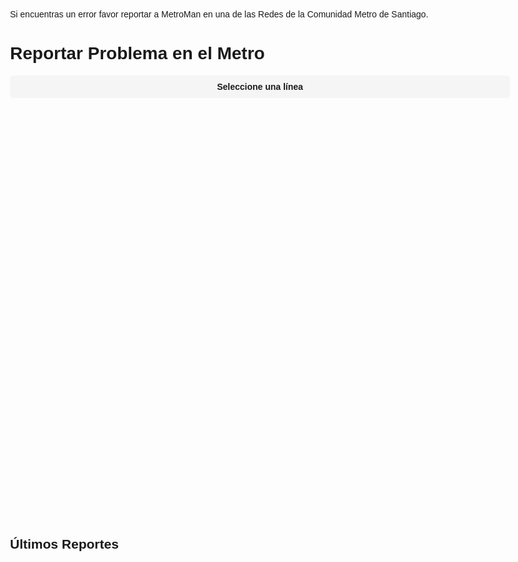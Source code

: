 Si encuentras un error favor reportar a MetroMan en una de las Redes de la Comunidad Metro de Santiago. 

<html lang="es">
<head>
  <meta charset="UTF-8">
  <meta name="viewport" content="width=device-width, initial-scale=1.0">
  <title>Reportar Problemas - MetroMan</title>
  <style>
    body { font-family: 'Arial', sans-serif; max-width: 800px; margin: 0 auto; padding: 20px; }
    .form-group { margin-bottom: 15px; }
    label { display: block; margin-bottom: 5px; font-weight: bold; }
    select, input, button { width: 100%; padding: 10px; border: 1px solid #ddd; }
    button { background: #0066cc; color: white; border: none; cursor: pointer; }
    .report { border: 1px solid #eee; padding: 10px; margin-bottom: 10px; }
    .status { float: right; padding: 3px 8px; border-radius: 3px; }
    .pendiente { background: #ffeb3b; }
    .en_proceso { background: #2196f3; color: white; }
    .resuelto { background: #4caf50; color: white; }
    
    /* Line buttons styles */
    .line-buttons {
      display: grid;
      grid-template-columns: repeat(4, 1fr);
      gap: 10px;
      margin: 20px 0;
    }
    .line-btn {
      padding: 15px 5px;
      text-align: center;
      border-radius: 5px;
      cursor: pointer;
      font-weight: bold;
      position: relative;
      border: 2px solid transparent;
      background-size: cover;
      background-position: center;
      background-repeat: no-repeat;
      min-height: 60px;
      display: flex;
      align-items: center;
      justify-content: center;
      text-shadow: 1px 1px 2px rgba(0,0,0,0.8);
      color: white;
    }
  
    .line-btn:hover {
      opacity: 0.9;
    }

    
    .report-form { display: none; margin-top: 20px; }
    .active-line { 
      display: block;
      padding: 10px;
      margin-bottom: 15px;
      font-weight: bold;
      text-align: center;
      background: #f5f5f5;
      border-radius: 5px;
    }
    
    /* Quantity input */
    .quantity-group {
      display: flex;
      align-items: center;
      gap: 10px;
    }
    .quantity-group input {
      width: 80px;
      text-align: center;
    }
    
    /* Loading spinner */
    .spinner {
      display: inline-block;
      width: 20px;
      height: 20px;
      border: 3px solid rgba(255,255,255,.3);
      border-radius: 50%;
      border-top-color: white;
      animation: spin 1s ease-in-out infinite;
    }
    @keyframes spin {
      to { transform: rotate(360deg); }
    }
    
    /* Unselect button */
    .unselect-btn {
      background: #f44336;
      margin-top: 10px;
      padding: 8px;
      font-size: 0.9em;
    }
    
    /* Report summary */
    .report-summary {
      display: flex;
      justify-content: space-between;
      margin-bottom: 5px;
    }

    /* Status indicators */
.line-status {
  position: absolute;
  top: -8px;
  right: -8px;
  width: 20px;
  height: 20px;
  border-radius: 50%;
  font-size: 12px;
  display: flex;
  align-items: center;
  justify-content: center;
  color: white;
  font-weight: bold;
}
.status-good { 
  background: #4CAF50;
  content: '✓';
}
.status-warning { 
  background: #FFC107;
  color: black;
}
.status-bad { 
  background: #F44336; 
}
  </style>
</head>
<body>
  <h1>Reportar Problema en el Metro</h1>
  
  <div class="active-line" id="activeLineDisplay">Seleccione una línea</div>
  
  <div class="line-buttons">
    <div class="line-btn line-1" data-line="1"></div>
    <div class="line-btn line-2" data-line="2"></div>
    <div class="line-btn line-3" data-line="3"></div>
    <div class="line-btn line-4" data-line="4"></div>
    <div class="line-btn line-4A" data-line="4A"></div>
    <div class="line-btn line-5" data-line="5"></div>
    <div class="line-btn line-5B" data-line="6"></div>
  </div>
  
  <form id="reportForm" class="report-form">
    <input type="hidden" id="linea" value="">
    
    <div class="form-group">
      <label for="problema">Tipo de Problema:</label>
      <select id="problema" required>
        <option value="">Seleccione un problema</option>
        <option value="Retraso">Retraso en el servicio</option>
        <option value="Colapso">Estaciones Colapsadas</option>
        <option value="Lleno">Trenes Llenos</option>
        <option value="Parcial">Servicio Interrumpido</option>
        <option value="Cierre Estación">Estación Cerrada</option>
        <option value="Combinación Suspendida">Combinación Suspendida</option>
        <option value="Corte de Energía">Corte de Energía en las Vías</option>
        <option value="Apagón">Apagón, Estaciones a oscuras</option>
        <option value="Avería Tren">Avería de Tren</option>
        <option value="Avería Vía">Avería en la Vía</option>
      </select>
    </div>
    
    <button type="submit" id="submitBtn">
      <span id="submitText">Enviar Reporte</span>
    </button>
    
    <button type="button" class="unselect-btn" id="unselectBtn">Deseleccionar Línea</button>
  </form>
  
  <h2>Últimos Reportes</h2>
  <div id="reportsList"></div>
  
  <script>
    // Initialize with no line selected
    let selectedLine = null;
    let isLoading = false;
    
    // Update quantity label based on problem type
    const problemaSelect = document.getElementById('problema');
    
    
    problemaSelect.addEventListener('change', () => {
      const problemType = problemaSelect.value;
      if (problemType === 'Colapso' || problemType === 'Cierre Estación') {
        cantidadLabel.textContent = 'estación(es)';
      } else if (problemType === 'Lleno' || problemType === 'Avería Tren') {
        cantidadLabel.textContent = 'tren(es)';
      } else if (problemType === 'Avería Vía' || problemType === 'Corte de Energía') {
        cantidadLabel.textContent = 'sección(es)';
      } else {
        cantidadLabel.textContent = 'incidente(s)';
      }
    });
    
    // Add click handlers to line buttons
    document.querySelectorAll('.line-btn').forEach(btn => {
      btn.addEventListener('click', () => {
        selectLine(btn.dataset.line);
      });
    });
    
    // Unselect line button
    document.getElementById('unselectBtn').addEventListener('click', () => {
      unselectLine();
    });
    
    function selectLine(line) {
      selectedLine = line;
      document.getElementById('linea').value = selectedLine;
      document.getElementById('activeLineDisplay').textContent = `Reportando problema en Línea ${selectedLine}`;
      document.getElementById('reportForm').style.display = 'block';
      
      // Highlight selected button
      document.querySelectorAll('.line-btn').forEach(b => {
        b.style.opacity = '0.7';
        b.style.border = '2px solid transparent';
      });
      
      const selectedBtn = document.querySelector(`.line-btn[data-line="${line}"]`);
      selectedBtn.style.opacity = '1';
      selectedBtn.style.border = '2px solid black';
      
      // Load reports for this line
      loadReports(selectedLine);
    }
    
    function unselectLine() {
      selectedLine = null;
      document.getElementById('linea').value = '';
      document.getElementById('activeLineDisplay').textContent = 'Seleccione una línea';
      document.getElementById('reportForm').style.display = 'none';
      document.getElementById('reportForm').reset();
      
      // Reset all line buttons
      document.querySelectorAll('.line-btn').forEach(b => {
        b.style.opacity = '1';
        b.style.border = '2px solid transparent';
      });
      
      // Load all reports
      loadReports();
    }
    
    // Form submission
    document.getElementById('reportForm').addEventListener('submit', async (e) => {
      e.preventDefault();
      
      if (isLoading) return;
      
      const button = e.target.querySelector('button');
      const submitText = document.getElementById('submitText');
      
      button.disabled = true;
      submitText.textContent = '';
      document.getElementById('submitBtn').innerHTML = '<div class="spinner"></div>';
      isLoading = true;
      
      try {
        const response = await fetch('https://api.bloksel.com/metroCredentials/reportar', {
          method: 'POST',
          headers: { 'Content-Type': 'application/json' },
          body: JSON.stringify({
            linea: document.getElementById('linea').value,
            problema: document.getElementById('problema').value,
            cantidad: document.getElementById('cantidad').value,
            descripcion: `${document.getElementById('problema').value} (${document.getElementById('cantidad').value} ${cantidadLabel.textContent.split('(')[0].trim()})`
          })
        });
        
        if (response.ok) {
          alert('¡Reporte enviado con éxito!');
          e.target.reset();
          loadReports(selectedLine);
          updateLineStatuses();
        } else {
          const error = await response.json();
          alert(`Error: ${error.error || 'Error desconocido'}`);
        }
      } catch (err) {
        alert('Error de conexión');
      } finally {
        button.disabled = false;
        document.getElementById('submitBtn').innerHTML = '<span id="submitText">Enviar Reporte</span>';
        isLoading = false;
      }
    });
    
    async function loadReports(line = null) {
      const container = document.getElementById('reportsList');
      container.innerHTML = '<p>Cargando reportes...</p>';
      
      try {
        const response = await fetch('https://api.bloksel.com/metroCredentials/reportes');
        const data = await response.json();
        
        // Handle both direct array response and object with reports property
        let reports = Array.isArray(data) ? data : (data.reports || []);
        
        if (line) {
          reports = reports.filter(r => r.linea === line);
        }
        
        // Group reports by type
        const reportSummary = {};
        reports.forEach(report => {
          const problemType = report.problema || report.problem || 'Otro';
          if (!reportSummary[problemType]) {
            reportSummary[problemType] = {
              count: 0,
              lastDate: null
            };
          }
          reportSummary[problemType].count++;
          
          const reportDate = report.created_at ? new Date(report.created_at) : null;
          if (reportDate && (!reportSummary[problemType].lastDate || reportDate > reportSummary[problemType].lastDate)) {
            reportSummary[problemType].lastDate = reportDate;
          }
        });
        
        // Convert to Chile timezone
        const formatChileTime = (date) => {
          if (!date) return 'Fecha no disponible';
          return date.toLocaleString('es-CL', {
            timeZone: 'America/Santiago',
            day: '2-digit',
            month: '2-digit',
            year: 'numeric',
            hour: '2-digit',
            minute: '2-digit'
          });
        };
        
        // Display reports
        if (reports.length === 0) {
          container.innerHTML = '<p>No hay reportes para esta línea</p>';
        } else {
          container.innerHTML = `
            <div class="report">
              <h3>Resumen de Reportes</h3>
              ${Object.entries(reportSummary).map(([problem, data]) => `
                <div class="report-summary">
                  <span><strong>${problem}:</strong> ${data.count} reporte(s)</span>
                  <span>Último: ${formatChileTime(data.lastDate)}</span>
                </div>
              `).join('')}
            </div>
            
            <h3>Reportes Recientes</h3>
            ${reports.slice(0, 5).map(report => `
              <div class="report">
                <strong>Línea ${report.linea}</strong> - ${report.problema || report.problem || 'Sin tipo'}
                <span class="status ${report.status || 'pendiente'}">${
                  (report.status || 'pendiente').replace('_', ' ')
                }</span>
                <p>${report.descripcion || report.description || 'Sin detalles'}</p>
                <small>${formatChileTime(report.created_at ? new Date(report.created_at) : null)}</small>
              </div>
            `).join('')}
          `;
        }
      } catch (err) {
        console.error('Error al cargar reportes:', err);
        container.innerHTML = '<p>Error al cargar los reportes. Intente nuevamente.</p>';
      }
    }
    
async function updateLineStatuses() {
  try {
    const response = await fetch('https://api.bloksel.com/metroCredentials/reportes');
    const data = await response.json();
    const reports = Array.isArray(data) ? data : (data.reports || []);
    
    document.querySelectorAll('.line-btn').forEach(btn => {
      const line = btn.dataset.line;
      const lineReports = reports.filter(r => r.linea === line && r.status !== 'resuelto');
      const statusEl = document.createElement('div');
      statusEl.className = 'line-status';
      
      if (lineReports.length === 0) {
        statusEl.className += ' status-good';
        statusEl.textContent = '✓'; // Checkmark for good status
      } else if (lineReports.length < 3) {
        statusEl.className += ' status-warning';
        statusEl.textContent = '!'; // Exclamation for warning
      } else {
        statusEl.className += ' status-bad';
        statusEl.textContent = '✗'; // X mark for bad status
      }
      
      // Remove existing status if any
      const existingStatus = btn.querySelector('.line-status');
      if (existingStatus) {
        btn.removeChild(existingStatus);
      }
      
      btn.appendChild(statusEl);
    });
  } catch (err) {
    console.error('Error al actualizar estados:', err);
  }
}
    
    // Function to set background images for buttons
    function setButtonBackgrounds() {
      document.querySelectorAll('.line-btn').forEach(btn => {
        const line = btn.dataset.line;
        btn.style.backgroundImage = `url('https://upload.wikimedia.org/wikipedia/commons/thumb/${getLineImagePath(line)}')`;
        btn.style.backgroundSize = 'contain';
        btn.style.backgroundRepeat = 'no-repeat';
        btn.style.backgroundPosition = 'center';
      });
    }

    function getLineImagePath(line) {
      switch(line) {
        case '1': return '3/38/Santiago_de_Chile_L1.svg/600px-Santiago_de_Chile_L1.svg.png';
        case '2': return 'd/de/Santiago_de_Chile_L2.svg/600px-Santiago_de_Chile_L2.svg.png';
        case '3': return '9/9f/Santiago_de_Chile_L3.svg/599px-Santiago_de_Chile_L3.svg.png';
        case '4': return 'b/bb/Santiago_de_Chile_L4.svg/600px-Santiago_de_Chile_L4.svg.png';
        case '4A': return 'a/ac/Santiago_de_Chile_L4A.svg/599px-Santiago_de_Chile_L4A.svg.png';
        case '5': return '1/1e/Santiago_de_Chile_L5.svg/600px-Santiago_de_Chile_L5.svg.png';
        case '6': return '2/22/Santiago_de_Chile_L6.svg/600px-Santiago_de_Chile_L6.svg.png';
        default: return '';
      }
    }
    
    // Initial load
    setButtonBackgrounds();
    updateLineStatuses();
    loadReports();
  </script>
</body>
</html>
